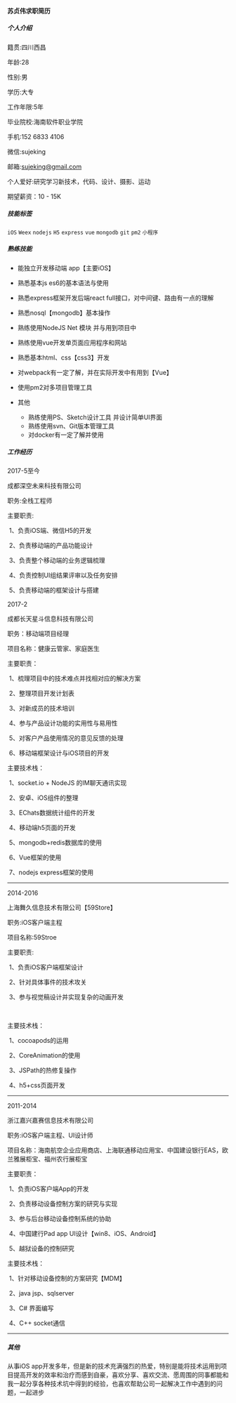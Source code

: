 #### 苏贞伟求职简历

##### 个人介绍

 籍贯:四川西昌 

年龄:28 

性别:男 

学历:大专 

工作年限:5年 

毕业院校:海南软件职业学院 

手机:152 6833 4106 

微信:sujeking 

邮箱:sujeking@gmail.com 

个人爱好:研究学习新技术，代码、设计、摄影、运动 

期望薪资：10 - 15K

##### 技能标签

`iOS` `Weex` `nodejs` `H5` `express` `vue` `mongodb` `git` `pm2` `小程序`

##### 熟练技能

- 能独立开发移动端 app【主要iOS】

- 熟悉基本js es6的基本语法与使用
- 熟悉express框架开发后端react full接口，对中间键、路由有一点的理解
- 熟悉nosql【mongodb】基本操作
- 熟练使用NodeJS Net 模块 并与用到项目中
- 熟练使用vue开发单页面应用程序和网站
- 熟悉基本html、css【css3】开发
- 对webpack有一定了解，并在实际开发中有用到【Vue】
- 使用pm2对多项目管理工具
- 其他
  - 熟练使用PS、Sketch设计工具 并设计简单UI界面
  - 熟练使用svn、Git版本管理工具
  - 对docker有一定了解并使用

##### 工作经历

2017-5至今

成都深空未来科技有限公司

职务:全栈工程师

主要职责:

​		1、负责iOS端、微信H5的开发

​		2、负责移动端的产品功能设计

​		3、负责整个移动端的业务逻辑梳理

​		4、负责控制UI组结果评审以及任务安排

​		5、负责移动端的框架设计与搭建

2017-2

成都长天星斗信息科技有限公司

职务：移动端项目经理

项目名称：健康云管家、家庭医生

主要职责：

​		1、梳理项目中的技术难点并找相对应的解决方案

​		2、整理项目开发计划表

​		3、对新成员的技术培训

​		4、参与产品设计功能的实用性与易用性

​		5、对客户产品使用情况的意见反馈的处理

​		6、移动端框架设计与iOS项目的开发

主要技术栈：

​		1、socket.io + NodeJS 的IM聊天通讯实现

​		2、安卓、iOS组件的整理

​		3、EChats数据统计组件的开发

​		4、移动端h5页面的开发

​		5、mongodb+redis数据库的使用

​		6、Vue框架的使用

​		7、nodejs express框架的使用

---

2014-2016

上海舞久信息技术有限公司【59Store】

职务:iOS客户端主程

项目名称:59Stroe

主要职责:

​		1、负责iOS客户端框架设计

​		2、针对具体事件的技术攻关

​		3、参与视觉稿设计并实现复杂的动画开发

​		

主要技术栈：

​		1、cocoapods的运用

​		2、CoreAnimation的使用

​		3、JSPath的热修复操作

​		4、h5+css页面开发

---

2011-2014

 浙江嘉兴嘉赛信息技术有限公司

职务:iOS客户端主程、UI设计师

项目名称：海南航空企业应用商店、上海联通移动应用宝、中国建设银行EAS，欧兰雅展柜宝、福州农行展柜宝

主要职责：

​		1、负责iOS客户端App的开发

​		2、负责移动设备控制方案的研究与实现

​		3、参与后台移动设备控制系统的协助

​		4、中国建行Pad app UI设计【win8、iOS、Android】

​		5、越狱设备的控制研究

主要技术栈：

​		1、针对移动设备控制的方案研究【MDM】

​		2、java jsp、sqlserver

​		3、C# 界面编写

​		4、C++ socket通信

---

##### 其他

从事iOS app开发多年，但是新的技术充满强烈的热爱，特别是能将技术运用到项目提高开发的效率和治疗而感到自豪，喜欢分享、喜欢交流、愿周围的同事都能和我一起分享各种技术坑中得到的经验，也喜欢帮助公司一起解决工作中遇到的问题，一起进步

